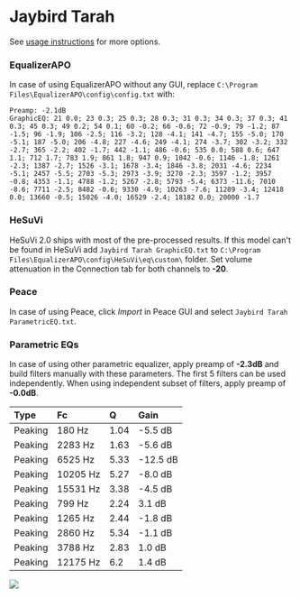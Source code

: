 # Jaybird Tarah
See [usage instructions](https://github.com/jaakkopasanen/AutoEq#usage) for more options.

### EqualizerAPO
In case of using EqualizerAPO without any GUI, replace `C:\Program Files\EqualizerAPO\config\config.txt`
with:
```
Preamp: -2.1dB
GraphicEQ: 21 0.0; 23 0.3; 25 0.3; 28 0.3; 31 0.3; 34 0.3; 37 0.3; 41 0.3; 45 0.3; 49 0.2; 54 0.1; 60 -0.2; 66 -0.6; 72 -0.9; 79 -1.2; 87 -1.5; 96 -1.9; 106 -2.5; 116 -3.2; 128 -4.1; 141 -4.7; 155 -5.0; 170 -5.1; 187 -5.0; 206 -4.8; 227 -4.6; 249 -4.1; 274 -3.7; 302 -3.2; 332 -2.7; 365 -2.2; 402 -1.7; 442 -1.1; 486 -0.6; 535 0.0; 588 0.6; 647 1.1; 712 1.7; 783 1.9; 861 1.8; 947 0.9; 1042 -0.6; 1146 -1.8; 1261 -2.3; 1387 -2.7; 1526 -3.1; 1678 -3.4; 1846 -3.8; 2031 -4.6; 2234 -5.1; 2457 -5.5; 2703 -5.3; 2973 -3.9; 3270 -2.3; 3597 -1.2; 3957 -0.8; 4353 -1.1; 4788 -1.2; 5267 -2.8; 5793 -5.4; 6373 -11.6; 7010 -8.6; 7711 -2.5; 8482 -0.6; 9330 -4.9; 10263 -7.6; 11289 -3.4; 12418 0.0; 13660 -0.5; 15026 -4.0; 16529 -2.4; 18182 0.0; 20000 -1.7
```

### HeSuVi
HeSuVi 2.0 ships with most of the pre-processed results. If this model can't be found in HeSuVi add
`Jaybird Tarah GraphicEQ.txt` to `C:\Program Files\EqualizerAPO\config\HeSuVi\eq\custom\` folder.
Set volume attenuation in the Connection tab for both channels to **-20**.

### Peace
In case of using Peace, click *Import* in Peace GUI and select `Jaybird Tarah ParametricEQ.txt`.

### Parametric EQs
In case of using other parametric equalizer, apply preamp of **-2.3dB** and build filters manually
with these parameters. The first 5 filters can be used independently.
When using independent subset of filters, apply preamp of **-0.0dB**.

| Type    | Fc       |    Q | Gain     |
|:--------|:---------|:-----|:---------|
| Peaking | 180 Hz   | 1.04 | -5.5 dB  |
| Peaking | 2283 Hz  | 1.63 | -5.6 dB  |
| Peaking | 6525 Hz  | 5.33 | -12.5 dB |
| Peaking | 10205 Hz | 5.27 | -8.0 dB  |
| Peaking | 15531 Hz | 3.38 | -4.5 dB  |
| Peaking | 799 Hz   | 2.24 | 3.1 dB   |
| Peaking | 1265 Hz  | 2.44 | -1.8 dB  |
| Peaking | 2860 Hz  | 5.34 | -1.1 dB  |
| Peaking | 3788 Hz  | 2.83 | 1.0 dB   |
| Peaking | 12175 Hz | 6.2  | 1.4 dB   |

![](https://raw.githubusercontent.com/jaakkopasanen/AutoEq/master/results/rtings/avg/Jaybird%20Tarah/Jaybird%20Tarah.png)